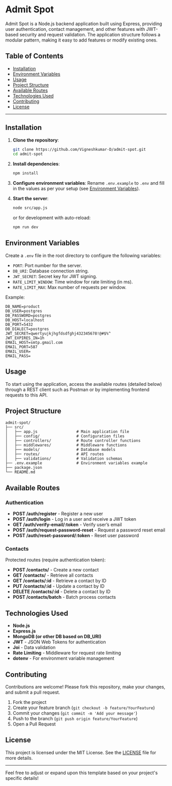 # Admit Spot

Admit Spot is a Node.js backend application built using Express, providing user authentication, contact management, and other features with JWT-based security and request validation. The application structure follows a modular pattern, making it easy to add features or modify existing ones.

## Table of Contents

- [Installation](#installation)
- [Environment Variables](#environment-variables)
- [Usage](#usage)
- [Project Structure](#project-structure)
- [Available Routes](#available-routes)
- [Technologies Used](#technologies-used)
- [Contributing](#contributing)
- [License](#license)

---

## Installation

1. **Clone the repository**:
    ```bash
    git clone https://github.com/Vigneshkumar-D/admit-spot.git
    cd admit-spot
    ```

2. **Install dependencies**:
    ```bash
    npm install
    ```

3. **Configure environment variables**: Rename `.env.example` to `.env` and fill in the values as per your setup (see [Environment Variables](#environment-variables)).

4. **Start the server**:
    ```bash
    node src/app.js
    ```
    or for development with auto-reload:
    ```bash
    npm run dev
    ```

## Environment Variables

Create a `.env` file in the root directory to configure the following variables:

- `PORT`: Port number for the server.
- `DB_URI`: Database connection string.
- `JWT_SECRET`: Secret key for JWT signing.
- `RATE_LIMIT_WINDOW`: Time window for rate limiting (in ms).
- `RATE_LIMIT_MAX`: Max number of requests per window.

Example:

```plaintext
DB_NAME=product
DB_USER=postgres
DB_PASSWORD=postgres
DB_HOST=localhost
DB_PORT=5432
DB_DIALECT=postgres  
JWT_SECRET=qwertyujkjhgfdsdfghj432345678!@#$%^
JWT_EXPIRES_IN=1h
EMAIL_HOST=smtp.gmail.com  
EMAIL_PORT=587            
EMAIL_USER=
EMAIL_PASS=
```

## Usage

To start using the application, access the available routes (detailed below) through a REST client such as Postman or by implementing frontend requests to this API.

## Project Structure

```plaintext
admit-spot/
├── src/
│   ├── app.js                 # Main application file
│   ├── config/                # Configuration files
│   ├── controllers/           # Route controller functions
│   ├── middlewares/           # Middleware functions
│   ├── models/                # Database models
│   ├── routes/                # API routes
│   ├── validations/           # Validation schemas
├── .env.example               # Environment variables example
├── package.json
└── README.md
```

## Available Routes

### Authentication

- **POST /auth/register** - Register a new user
- **POST /auth/login** - Log in a user and receive a JWT token
- **GET /auth/verify-email/:token** - Verify user’s email
- **POST /auth/request-password-reset** - Request a password reset email
- **POST /auth/reset-password/:token** - Reset user password

### Contacts

Protected routes (require authentication token):
- **POST /contacts/** - Create a new contact
- **GET /contacts/** - Retrieve all contacts
- **GET /contacts/:id** - Retrieve a contact by ID
- **PUT /contacts/:id** - Update a contact by ID
- **DELETE /contacts/:id** - Delete a contact by ID
- **POST /contacts/batch** - Batch process contacts

## Technologies Used

- **Node.js**
- **Express.js**
- **MongoDB (or other DB based on DB_URI)**
- **JWT** - JSON Web Tokens for authentication
- **Joi** - Data validation
- **Rate Limiting** - Middleware for request rate limiting
- **dotenv** - For environment variable management

## Contributing

Contributions are welcome! Please fork this repository, make your changes, and submit a pull request.

1. Fork the project
2. Create your feature branch (`git checkout -b feature/YourFeature`)
3. Commit your changes (`git commit -m 'Add your message'`)
4. Push to the branch (`git push origin feature/YourFeature`)
5. Open a Pull Request

## License

This project is licensed under the MIT License. See the [LICENSE](LICENSE) file for more details.

--- 

Feel free to adjust or expand upon this template based on your project's specific details!

